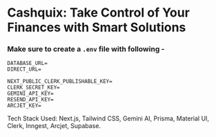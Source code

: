 # Cashquix: Take Control of Your Finances with Smart Solutions
### Make sure to create a `.env` file with following -

```
DATABASE_URL=
DIRECT_URL=

NEXT_PUBLIC_CLERK_PUBLISHABLE_KEY=
CLERK_SECRET_KEY=
GEMINI_API_KEY=
RESEND_API_KEY=
ARCJET_KEY=
```
Tech Stack Used: Next.js, Tailwind CSS, Gemini AI, Prisma, Material UI, Clerk, Inngest, Arcjet, Supabase.
